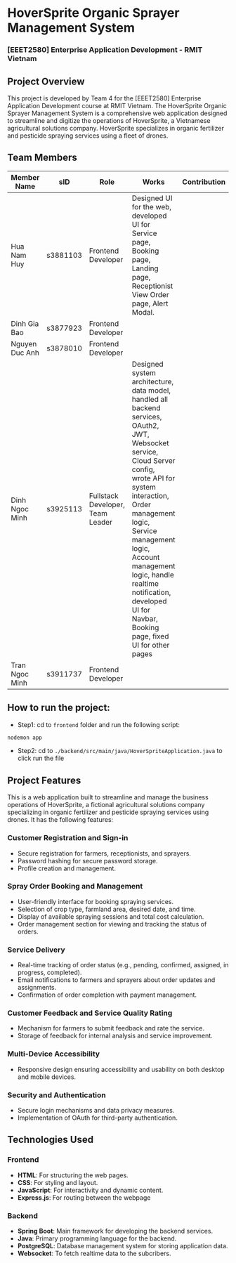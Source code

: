 # HoverSprite Organic Sprayer Management System

### [EEET2580] Enterprise Application Development - RMIT Vietnam

## Project Overview

This project is developed by Team 4 for the [EEET2580] Enterprise Application Development course at RMIT Vietnam. The HoverSprite Organic Sprayer Management System is a comprehensive web application designed to streamline and digitize the operations of HoverSprite, a Vietnamese agricultural solutions company. HoverSprite specializes in organic fertilizer and pesticide spraying services using a fleet of drones.

## Team Members

| Member Name     | sID        | Role                | Works                                                                                               | Contribution |
|-----------------|------------|---------------------|-----------------------------------------------------------------------------------------------------|--------------|
| Hua Nam Huy     | s3881103   | Frontend Developer   | Designed UI for the web, developed UI for Service page, Booking page, Landing page, Receptionist View Order page, Alert Modal. |              |
| Dinh Gia Bao    | s3877923   | Frontend Developer   |                                                                                                     |              |
| Nguyen Duc Anh  | s3878010   | Frontend Developer   |                                                                                                     |              |
| Dinh Ngoc Minh  | s3925113   | Fullstack Developer, Team Leader  | Designed system architecture, data model, handled all backend services, OAuth2, JWT, Websocket service, Cloud Server config, wrote API for system interaction, Order management logic, Service management logic, Account management logic, handle realtime notification, developed UI for Navbar,  Booking page, fixed UI for other pages|              |
| Tran Ngoc Minh  | s3911737   | Frontend Developer   |                                                                                                     |              |

## How to run the project:
- Step1: cd to ``frontend``  folder and run the following script:
```js
nodemon app
```
- Step2: cd to ``./backend/src/main/java/HoverSpriteApplication.java`` to click run the file


## Project Features

This is a web application built to streamline and manage the business operations of HoverSprite, a fictional agricultural solutions company specializing in organic fertilizer and pesticide spraying services using drones. It has the following features:

### Customer Registration and Sign-in

- Secure registration for farmers, receptionists, and sprayers.
- Password hashing for secure password storage.
- Profile creation and management.

### Spray Order Booking and Management

- User-friendly interface for booking spraying services.
- Selection of crop type, farmland area, desired date, and time.
- Display of available spraying sessions and total cost calculation.
- Order management section for viewing and tracking the status of orders.

### Service Delivery

- Real-time tracking of order status (e.g., pending, confirmed, assigned, in progress, completed).
- Email notifications to farmers and sprayers about order updates and assignments.
- Confirmation of order completion with payment management.

### Customer Feedback and Service Quality Rating

- Mechanism for farmers to submit feedback and rate the service.
- Storage of feedback for internal analysis and service improvement.

### Multi-Device Accessibility

- Responsive design ensuring accessibility and usability on both desktop and mobile devices.

### Security and Authentication

- Secure login mechanisms and data privacy measures.
- Implementation of OAuth for third-party authentication.

## Technologies Used

### Frontend

- **HTML**: For structuring the web pages.
- **CSS**: For styling and layout.
- **JavaScript**: For interactivity and dynamic content.
- **Express.js**: For routing between the webpage

### Backend

- **Spring Boot**: Main framework for developing the backend services.
- **Java**: Primary programming language for the backend.
- **PostgreSQL**: Database management system for storing application data.
- **Websocket**: To fetch realtime data to the subcribers.


